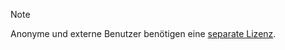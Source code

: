 <!-- markdownlint-disable-file MD041 -->
> [!NOTE]
> Anonyme und externe Benutzer benötigen eine [separate Lizenz][1].

<!-- Referenced links -->
[1]: ../../../license/learn/index.md
